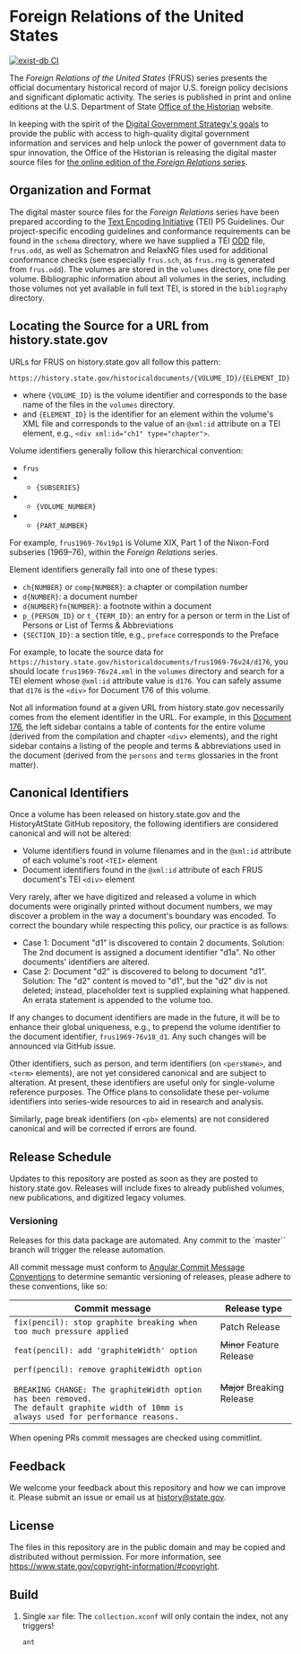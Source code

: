 # Foreign Relations of the United States

[![exist-db CI](https://github.com/HistoryAtState/frus/actions/workflows/build.yml/badge.svg)](https://github.com/HistoryAtState/frus/actions/workflows/build.yml)

The *Foreign Relations of the United States* (FRUS) series presents the official documentary historical
record of major U.S. foreign policy decisions and significant diplomatic activity.  The series is published
in print and online editions at the U.S. Department of State [Office of the Historian](https://history.state.gov/)
website.  

In keeping with the spirit of the
[Digital Government Strategy's goals](https://www.cio.gov/fed-it-topics/modernization/digital-strategy/)
to provide the public with access to high-quality digital government information and services
and help unlock the power of government data to spur innovation, the Office of the Historian
is releasing the digital master source files for [the online edition of the *Foreign Relations* series](https://history.state.gov/historicaldocuments).  

## Organization and Format

The digital master source files for the *Foreign Relations* series have been prepared according to the
[Text Encoding Initiative](http://www.tei-c.org/) (TEI) P5 Guidelines.  Our project-specific encoding guidelines and
conformance requirements can be found in the `schema` directory, where we have supplied a
TEI [ODD](http://www.tei-c.org/Guidelines/Customization/odds.xml) file, `frus.odd`, as well as Schematron
and RelaxNG files used for additional conformance checks (see especially `frus.sch`, as `frus.rng` is generated from
`frus.odd`).  The volumes are stored in the `volumes` directory, one file per volume.  Bibliographic information
about all volumes in the series, including those volumes not yet available in full text TEI, is stored in the
`bibliography` directory.

## Locating the Source for a URL from history.state.gov

URLs for FRUS on history.state.gov all follow this pattern:

  `https://history.state.gov/historicaldocuments/{VOLUME_ID}/{ELEMENT_ID}`

* where `{VOLUME_ID}` is the volume identifier and corresponds to the base name of the files in the `volumes` directory.
* and `{ELEMENT_ID}` is the identifier for an element within the volume's XML file and corresponds to the value of an `@xml:id` attribute on a TEI element, e.g., `<div xml:id="ch1" type="chapter">`.  

Volume identifiers generally follow this hierarchical convention:

* `frus`
* + `{SUBSERIES}`
* + `{VOLUME_NUMBER}`
* + `{PART_NUMBER}`

For example, `frus1969-76v19p1` is Volume XIX, Part 1 of the Nixon-Ford subseries (1969–76), within the *Foreign Relations* series.

Element identifiers generally fall into one of these types:

* `ch{NUMBER}` or `comp{NUMBER}`: a chapter or compilation number
* `d{NUMBER}`: a document number
* `d{NUMBER}fn{NUMBER}`: a footnote within a document
* `p_{PERSON_ID}` or `t_{TERM_ID}`: an entry for a person or term in the List of Persons or List of Terms & Abbreviations
* `{SECTION_ID}`: a section title, e.g., `preface` corresponds to the Preface

For example, to locate the source data for `https://history.state.gov/historicaldocuments/frus1969-76v24/d176`, you should locate `frus1969-76v24.xml` in the `volumes` directory and search for a TEI element whose `@xml:id` attribute value is `d176`.  You can safely assume that `d176` is the `<div>` for Document 176 of this volume.

Not all information found at a given URL from history.state.gov necessarily comes from the element identifier in the URL. For example, in this [Document 176](https://history.state.gov/historicaldocuments/frus1969-76v24/d176), the left sidebar contains a table of contents for the entire volume (derived from the compilation and chapter `<div>` elements), and the right sidebar contains a listing of the people and terms & abbreviations used in the document (derived from the `persons` and `terms` glossaries in the front matter).

## Canonical Identifiers

Once a volume has been released on history.state.gov and the HistoryAtState GitHub repository, the
following identifiers are considered canonical and will not be altered:

* Volume identifiers found in volume filenames and in the `@xml:id` attribute of each volume's root `<TEI>` element
* Document identifiers found in the `@xml:id` attribute of each FRUS document's TEI `<div>` element

Very rarely, after we have digitized and released a volume in which documents were originally
printed without document numbers, we may discover a problem in the way a document's boundary was encoded.
To correct the boundary while respecting this policy, our practice is as follows:

* Case 1: Document "d1" is discovered to contain 2 documents. Solution: The 2nd document is assigned a
document identifier "d1a". No other documents' identifiers are altered.
* Case 2: Document "d2" is discovered to belong to document "d1". Solution: The "d2" content is moved
to "d1", but the "d2" div is not deleted; instead, placeholder text is supplied explaining what happened.
An errata statement is appended to the volume too.

If any changes to document identifiers are made in the future, it will be to enhance their global uniqueness, e.g., to prepend the volume identifier to the document identifier, `frus1969-76v18_d1`. Any such changes will be announced via GitHub issue.

Other identifiers, such as person, and term identifiers (on `<persName>`, and `<term>` elements), are not yet
considered canonical and are subject to alteration. At present, these identifiers are useful only for
single-volume reference purposes. The Office plans to consolidate these per-volume identifiers into
series-wide resources to aid in research and analysis.

Similarly, page break identifiers (on `<pb>` elements) are not considered canonical and will be corrected
if errors are found.

## Release Schedule

Updates to this repository are posted as soon as they are posted to history.state.gov. Releases will
include fixes to already published volumes, new publications, and digitized legacy volumes.

### Versioning

Releases for this data package are automated. Any commit to the `master`` branch will trigger the release automation.

All commit message must conform to [Angular Commit Message Conventions](https://github.com/angular/angular.js/blob/master/DEVELOPERS.md#-git-commit-guidelines) to determine semantic versioning of releases, please adhere to these conventions, like so:

| Commit message  | Release type |
|-----------------|--------------|
| `fix(pencil): stop graphite breaking when too much pressure applied` | Patch Release |
| `feat(pencil): add 'graphiteWidth' option` | ~~Minor~~ Feature Release |
| `perf(pencil): remove graphiteWidth option`<br/><br/>`BREAKING CHANGE: The graphiteWidth option has been removed.`<br/>`The default graphite width of 10mm is always used for performance reasons.` | ~~Major~~ Breaking Release |

When opening PRs commit messages are checked using commitlint.

## Feedback

We welcome your feedback about this repository and how we can improve it.  Please submit an issue or email us
at <history@state.gov>.

## License

The files in this repository are in the public domain and may be copied and distributed without permission. For
more information, see <https://www.state.gov/copyright-information/#copyright>.

## Build

1. Single `xar` file: The `collection.xconf` will only contain the index, not any triggers!

    ```shell
    ant
    ```